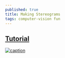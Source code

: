 ```yaml
---
published: true
title: Making Stereograms
tags: computer-vision fun
---
```

## [Tutorial](https://www.ime.usp.br/~otuyama/stereogram/basic/index.html)

[![caption](https://img.youtube.com/vi/v8O8Em_RPNg/0.jpg)](https://www.youtube.com/watch?v=v8O8Em_RPNg)

